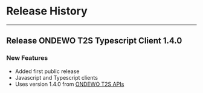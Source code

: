 # Release History
*****************

## Release ONDEWO T2S Typescript Client 1.4.0

### New Features
 * Added first public release
 * Javascript and Typescript clients
 * Uses version 1.4.0 from <a href="https://github.com/ondewo/ondewo-t2s-api">ONDEWO T2S APIs</a>